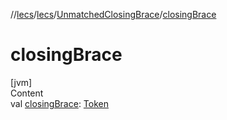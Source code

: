 //[lecs](../../index.md)/[lecs](../index.md)/[UnmatchedClosingBrace](index.md)/[closingBrace](closing-brace.md)



# closingBrace  
[jvm]  
Content  
val [closingBrace](closing-brace.md): [Token](../-token/index.md)  



